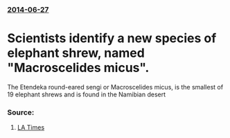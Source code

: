 ### [2014-06-27](/news/2014/06/27/index.md)

# Scientists identify a new species of elephant shrew, named "Macroscelides micus". 

The Etendeka round-eared sengi or Macroscelides micus, is the smallest of 19 elephant shrews and is found in the Namibian desert


### Source:

1. [LA Times](http://www.latimes.com/science/sciencenow/la-sci-sn-elephant-shrew-mouse-sengi-africa-cute-20140627-story.html)
